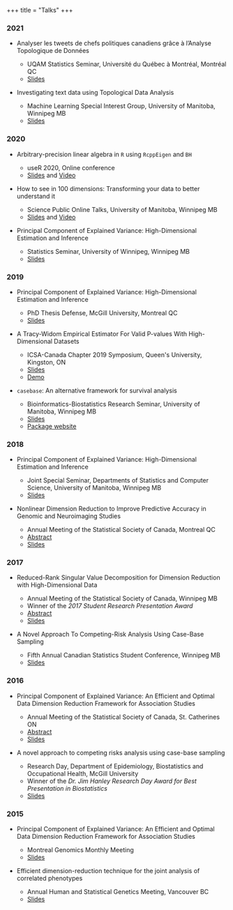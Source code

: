 +++
title = "Talks"
+++

### 2021

  - Analyser les tweets de chefs politiques canadiens grâce à l’Analyse Topologique de Données
    + UQAM Statistics Seminar, Université du Québec à Montréal, Montréal QC
    + [Slides](/slides/MTurgeon-UQAM_03-18-2021.pdf)

  - Investigating text data using Topological Data Analysis
    + Machine Learning Special Interest Group, University of Manitoba, Winnipeg MB
    + [Slides](/slides/MTurgeon-MLSIG_03-11-2021.pdf)

### 2020

  - Arbitrary-precision linear algebra in `R` using `RcppEigen` and `BH`
    + useR 2020, Online conference
    + [Slides](/slides/MTurgeon-useR-July2020.html) and [Video](https://youtu.be/4jarvGZ9s9k)

  - How to see in 100 dimensions: Transforming your data to better understand it
    + Science Public Online Talks, University of Manitoba, Winnipeg MB
    + [Slides](/slides/MTurgeon-SPOT-June2020.html) and [Video](https://youtu.be/vpJ26YHgrDw)

  - Principal Component of Explained Variance: High-Dimensional Estimation and Inference
    + Statistics Seminar, University of Winnipeg, Winnipeg MB
    + [Slides](/slides/MTurgeon-UWinnipeg_2020-02-14_handout.pdf)

### 2019

  - Principal Component of Explained Variance: High-Dimensional Estimation and Inference
    + PhD Thesis Defense, McGill University, Montreal QC
    + [Slides](/slides/MTurgeon_PhD_defense_slides.pdf)
    
  - A Tracy-Widom Empirical Estimator For Valid P-values With High-Dimensional Datasets
    + ICSA-Canada Chapter 2019 Symposium, Queen's University, Kingston, ON
    + [Slides](/slides/MTurgeon-ICSA_2019-08-10_handout.pdf)
    + [Demo](https://mybinder.org/v2/gh/turgeonmaxime/pcev-demo/master?urlpath=rstudio)

  - `casebase`: An alternative framework for survival analysis
    + Bioinformatics-Biostatistics Research Seminar, University of Manitoba, Winnipeg MB
    + [Slides](/slides/MTurgeon-2019-UManitoba-Biostats.pdf)
    + [Package website](http://sahirbhatnagar.com/casebase/)

### 2018

  - Principal Component of Explained Variance: High-Dimensional Estimation and Inference
    + Joint Special Seminar, Departments of Statistics and Computer Science, University of Manitoba, Winnipeg MB
    + [Slides](/slides/MTurgeon-UManitoba_2018-11-21_handout.pdf)

  - Nonlinear Dimension Reduction to Improve Predictive Accuracy in Genomic and Neuroimaging Studies
    + Annual Meeting of the Statistical Society of Canada, Montreal QC
    + [Abstract](https://ssc.ca/en/meeting/annual/presentation/nonlinear-dimension-reduction-improve-predictive-accuracy-genomic-and)
    + [Slides](/slides/MTurgeon-SSC2018-handout.pdf)

### 2017

  - Reduced-Rank Singular Value Decomposition for Dimension Reduction with High-Dimensional Data
    + Annual Meeting of the Statistical Society of Canada, Winnipeg MB
    + Winner of the *2017 Student Research Presentation Award*
    + [Abstract](https://ssc.ca/en/meeting/annual/2017/presentation/reduced-rank-singular-value-decomposition-dimension-reduction-high)
    + [Slides](/slides/MTurgeon-SSC2017-handout.pdf)

  - A Novel Approach To Competing-Risk Analysis Using Case-Base Sampling
    + Fifth Annual Canadian Statistics Student Conference, Winnipeg MB
    + [Slides](/slides/MTurgeon-2017-Student-Conference.pdf)

### 2016

  - Principal Component of Explained Variance: An Efficient and Optimal Data Dimension Reduction Framework for Association Studies 
    + Annual Meeting of the Statistical Society of Canada, St. Catherines ON
    + [Abstract](https://ssc.ca/en/biostatistics-methodological-innovation-1-0#mt)
    + [Slides](/slides/SSC2016-pcev.pdf)

  - A novel approach to competing risks analysis using case-base sampling
    + Research Day, Department of Epidemiology, Biostatistics and Occupational Health, McGill University
    + Winner of the *Dr. Jim Hanley Research Day Award for Best Presentation in Biostatistics*
    + [Slides](/slides/RD2016-casebase.pdf)

### 2015

  - Principal Component of Explained Variance: An Efficient and Optimal Data Dimension Reduction Framework for Association Studies
    + Montreal Genomics Monthly Meeting
    + [Slides](/slides/MGM2015-pcev.pdf)

  - Efficient dimension-reduction technique for the joint analysis of correlated phenotypes
    + Annual Human and Statistical Genetics Meeting, Vancouver BC
    + [Slides](/slides/AHSG2015-pcev.pdf)

